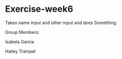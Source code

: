 # Exercise-week6
Takes name input and other input and does Something.

Group Members:

Isabela Garcia

Hailey Trampel
